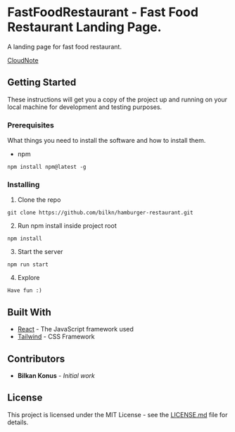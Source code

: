 # FastFoodRestaurant - Fast Food Restaurant Landing Page.

A landing page for fast food restaurant.

[CloudNote](https://cloudnote.netlify.app/)

## Getting Started

These instructions will get you a copy of the project up and running on your local machine for development and testing purposes.

### Prerequisites

What things you need to install the software and how to install them.

- npm

``` 
npm install npm@latest -g
```

### Installing

1. Clone the repo

``` 
git clone https://github.com/bilkn/hamburger-restaurant.git
```

2. Run npm install inside project root

``` 
npm install
```

3. Start the server

``` 
npm run start
```

4. Explore

``` 
Have fun :)
```

## Built With
* [React](https://reactjs.org/) - The JavaScript framework used
* [Tailwind](https://tailwindcss.com/) - CSS Framework

## Contributors

* **Bilkan Konus** - *Initial work*

## License 

This project is licensed under the MIT License - see the [LICENSE.md](LICENSE.md) file for details.





